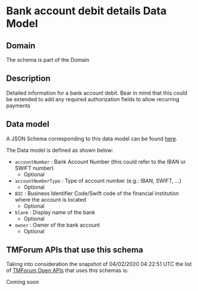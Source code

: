 # Bank account debit details Data Model

## Domain

The  schema is part of the  Domain

## Description

Detailed information for a bank account debit. Bear in mind that this could be extended to add any required authorization fields to allow recurring payments

## Data model

A JSON Schema corresponding to this data model can be found
[here](https://github.com/tmforum-rand/schemas/blob/candidates/EngagedParty/BankAccountDebitDetails.schema.json).

The Data model is defined as shown below:
- `accountNumber` : Bank Account Number (this could refer to the IBAN or SWIFT number)
  - Optional
- `accountNumberType` : Type of account number (e.g.: IBAN, SWIFT, ...)
  - Optional
- `BIC` : Business Identifier Code/Swift code of the financial institution where the account is located
  - Optional
- `blank` : Display name of the bank
  - Optional
- `owner` : Owner of the bank account
  - Optional




## TMForum APIs that use this schema

Taking into consideration the snapshot of 04/02/2020 04:22:51 UTC the list of [TMForum Open APIs](https://www.tmforum.org/open-apis/) that uses this schemas is:

Coming soon